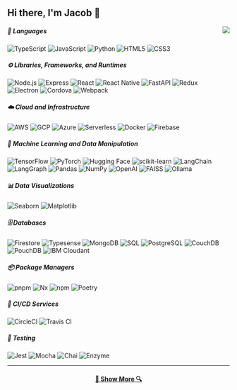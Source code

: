 ## Hi there, I'm Jacob 👋
<img align="right" src="https://visitor-badge.laobi.icu/badge?page_id=JacobMacInnis.JacobMacInnis" />

##### 🧠 Languages
![TypeScript](https://img.shields.io/badge/TypeScript-3178C6?style=for-the-badge&logo=typescript&logoColor=white)
![JavaScript](https://img.shields.io/badge/JavaScript-F7DF1E?style=for-the-badge&logo=javascript&logoColor=black)
![Python](https://img.shields.io/badge/Python-3776AB?style=for-the-badge&logo=python&logoColor=white)
![HTML5](https://img.shields.io/badge/HTML5-E34F26?style=for-the-badge&logo=html5&logoColor=white)
![CSS3](https://img.shields.io/badge/CSS3-1572B6?style=for-the-badge&logo=css3&logoColor=white)
##### ⚙️ Libraries, Frameworks, and Runtimes
![Node.js](https://img.shields.io/badge/Node.js-339933?style=for-the-badge&logo=nodedotjs&logoColor=white)
![Express](https://img.shields.io/badge/Express-000000?style=for-the-badge&logo=express&logoColor=white)
![React](https://img.shields.io/badge/React-61DAFB?style=for-the-badge&logo=react&logoColor=black)
![React Native](https://img.shields.io/badge/React_Native-61DAFB?style=for-the-badge&logo=react&logoColor=black)
![FastAPI](https://img.shields.io/badge/FastAPI-005571?style=for-the-badge&logo=fastapi)
![Redux](https://img.shields.io/badge/Redux-764ABC?style=for-the-badge&logo=redux&logoColor=white)
![Electron](https://img.shields.io/badge/Electron-47848F?style=for-the-badge&logo=electron&logoColor=white)
![Cordova](https://img.shields.io/badge/Cordova-E8E8E8?style=for-the-badge&logo=apachecordova&logoColor=black)
![Webpack](https://img.shields.io/badge/Webpack-8DD6F9?style=for-the-badge&logo=webpack&logoColor=black)
##### ☁️ Cloud and Infrastructure
![AWS](https://img.shields.io/badge/AWS-FF9900?style=for-the-badge&logo=amazonaws&logoColor=white)
![GCP](https://img.shields.io/badge/GCP-4285F4?style=for-the-badge&logo=googlecloud&logoColor=white)
![Azure](https://img.shields.io/badge/Azure-0078D4?style=for-the-badge&logo=microsoftazure&logoColor=white)
![Serverless](https://img.shields.io/badge/Serverless-FD5750?style=for-the-badge&logo=serverless&logoColor=white)
![Docker](https://img.shields.io/badge/Docker-2496ED?style=for-the-badge&logo=docker&logoColor=white)
![Firebase](https://img.shields.io/badge/Firebase-FFCA28?style=for-the-badge&logo=firebase&logoColor=black)
##### 🧠 Machine Learning and Data Manipulation
![TensorFlow](https://img.shields.io/badge/TensorFlow-FF6F00?style=for-the-badge&logo=tensorflow&logoColor=white)
![PyTorch](https://img.shields.io/badge/PyTorch-EE4C2C?style=for-the-badge&logo=pytorch&logoColor=white)
![Hugging Face](https://img.shields.io/badge/HuggingFace-FF6F61?style=for-the-badge&logo=huggingface&logoColor=white)
![scikit-learn](https://img.shields.io/badge/scikit--learn-F7931E?style=for-the-badge&logo=scikit-learn&logoColor=white)
![LangChain](https://img.shields.io/badge/LangChain-000000?style=for-the-badge&logo=langchain&logoColor=white)
![LangGraph](https://img.shields.io/badge/LangGraph-1F3F3C?style=for-the-badge&logo=data&logoColor=white)
![Pandas](https://img.shields.io/badge/Pandas-150458?style=for-the-badge&logo=pandas&logoColor=white)
![NumPy](https://img.shields.io/badge/NumPy-013243?style=for-the-badge&logo=numpy&logoColor=white)
![OpenAI](https://img.shields.io/badge/OpenAI-412991?style=for-the-badge&logo=openai&logoColor=white)
![FAISS](https://img.shields.io/badge/FAISS-009688?style=for-the-badge)
![Ollama](https://img.shields.io/badge/Ollama-212121?style=for-the-badge)
##### 📊 Data Visualizations
![Seaborn](https://img.shields.io/badge/Seaborn-9AABDD?style=for-the-badge)
![Matplotlib](https://img.shields.io/badge/Matplotlib-11557C?style=for-the-badge)
##### 🗄️ Databases
![Firestore](https://img.shields.io/badge/Firestore-FFA000?style=for-the-badge&logo=googlefirebase&logoColor=white)
![Typesense](https://img.shields.io/badge/Typesense-E6461A?style=for-the-badge)
![MongoDB](https://img.shields.io/badge/MongoDB-47A248?style=for-the-badge&logo=mongodb&logoColor=white)
![SQL](https://img.shields.io/badge/SQL-4479A1?style=for-the-badge)
![PostgreSQL](https://img.shields.io/badge/PostgreSQL-336791?style=for-the-badge&logo=postgresql&logoColor=white)
![CouchDB](https://img.shields.io/badge/CouchDB-E42528?style=for-the-badge&logo=apachecouchdb&logoColor=white)
![PouchDB](https://img.shields.io/badge/PouchDB-306683?style=for-the-badge)
![IBM Cloudant](https://img.shields.io/badge/IBM_Cloudant-1261FE?style=for-the-badge&logo=ibm&logoColor=white)
##### 📦 Package Managers
![pnpm](https://img.shields.io/badge/pnpm-F69220?style=for-the-badge&logo=pnpm&logoColor=white)
![Nx](https://img.shields.io/badge/Nx-143055?style=for-the-badge&logo=nx&logoColor=white)
![npm](https://img.shields.io/badge/npm-CB3837?style=for-the-badge&logo=npm&logoColor=white)
![Poetry](https://img.shields.io/badge/Poetry-60A5FA?style=for-the-badge&logo=poetry&logoColor=white)
##### 🚀 CI/CD Services
![CircleCI](https://img.shields.io/badge/CircleCI-343434?style=for-the-badge&logo=circleci&logoColor=white)
![Travis CI](https://img.shields.io/badge/Travis--CI-3EAAAF?style=for-the-badge&logo=travisci&logoColor=white)
##### 🧪 Testing
![Jest](https://img.shields.io/badge/Jest-C21325?style=for-the-badge&logo=jest&logoColor=white)
![Mocha](https://img.shields.io/badge/Mocha-8D6748?style=for-the-badge&logo=mocha&logoColor=white)
![Chai](https://img.shields.io/badge/Chai-A30701?style=for-the-badge)
![Enzyme](https://img.shields.io/badge/Enzyme-00ADD8?style=for-the-badge)

<hr>
<!---
  <h2 align="center">⚡ Stats ⚡</h2>
  <br>
  <p align=center>
    <div align=center>
      <a href="https://github.com/denvercoder1/github-readme-streak-stats" title="Go to Source">
        <img align="left" width=390 src="https://streak-stats.demolab.com/?user=JacobMacInnis&theme=react&border=61dafb&hide_border=true" alt="zumrudu-anka" />
      </a>
      <a href="https://github.com/anuraghazra/github-readme-stats" title="Go to Source">
        <img align="right" width=390 src="https://github-readme-stats.vercel.app/api?username=JacobMacInnis&show_icons=true&theme=react&border_color=61dafb&hide_border=true" />
      </a>
    </div>
    <br><br><br><br><br><br><br><br><br>
    <div align=center>
      <a href="https://github.com/anuraghazra/github-readme-stats">
        <img height=200 align="center" src="https://github-readme-stats.vercel.app/api/top-langs/?username=JacobMacInnis&hide=c%23,powershell,Mathematica,Ruby,Objective-C,Objective-C%2b%2b,Cuda&title_color=61dafb&text_color=ffffff&icon_color=61dafb&bg_color=20232a&langs_count=8&layout=compact&border_color=61dafb&hide_border=true&size_weight=0.5&count_weight=0.5" />
      </a>
    </div>
    <br>  
    <img src="https://github-readme-activity-graph.vercel.app/graph?username=JacobMacInnis&theme=react-dark&bg_color=20232a&hide_border=true" width="100%"/>
  </p
-->

<h4 align="center">
  <a href="https://github.com/JacobMacInnis?tab=repositories" title="Show Repositories">🔎 Show More 🔍</a>
</h4>
<!--
**JacobMacInnis/JacobMacInnis** is a ✨ _special_ ✨ repository because its `README.md` (this file) appears on your GitHub profile.

Here are some ideas to get you started:


- 🔭 I’m currently working on ...
- 🌱 I’m currently learning ...
- 👯 I’m looking to collaborate on ...
- 🤔 I’m looking for help with ...
- 💬 Ask me about ...
- 📫 How to reach me: ...
- 😄 Pronouns: ...
- ⚡ Fun fact: ...
-->
